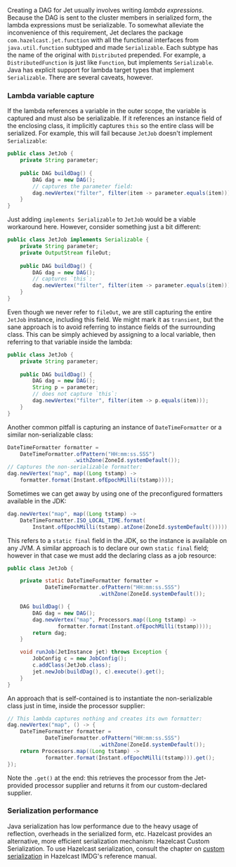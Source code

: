 Creating a DAG for Jet usually involves writing *lambda expressions*.
Because the DAG is sent to the cluster members in serialized form,
the lambda expressions must be serializable. To somewhat alleviate the
inconvenience of this requirement, Jet declares the package
`com.hazelcast.jet.function` with all the functional interfaces from
`java.util.function` subtyped and made `Serializable`. Each subtype has
the name of the original with `Distributed` prepended. For example, a
`DistributedFunction` is just like `Function`, but implements
`Serializable`. Java has explicit support for lambda target types that
implement `Serializable`. There are several caveats, however.

### Lambda variable capture

If the lambda references a variable in the outer scope, the variable is
captured and must also be serializable. If it references an instance
field of the enclosing class, it implicitly captures `this` so the
entire class will be serialized. For example, this will fail because
`JetJob` doesn't implement `Serializable`:

```java
public class JetJob {
    private String parameter;
    
    public DAG buildDag() {
        DAG dag = new DAG();
        // captures the parameter field:
        dag.newVertex("filter", filter(item -> parameter.equals(item)));
    }
}
```

Just adding `implements Serializable` to `JetJob` would be a viable workaround here. However, consider something just a bit different:

```java
public class JetJob implements Serializable {
    private String parameter;
    private OutputStream fileOut;
    
    public DAG buildDag() {
        DAG dag = new DAG();
        // captures `this`:
        dag.newVertex("filter", filter(item -> parameter.equals(item)));
    }
}
```

Even though we never refer to `fileOut`, we are still capturing the
entire `JetJob` instance, including this field. We might mark it as
`transient`, but the sane approach is to avoid referring to instance
fields of the surrounding class. This can be simply achieved by
assigning to a local variable, then referring to that variable inside
the lambda:

```java
public class JetJob {
    private String parameter;
    
    public DAG buildDag() {
        DAG dag = new DAG();
        String p = parameter;
        // does not capture `this`:
        dag.newVertex("filter", filter(item -> p.equals(item)));
    }
}
```

Another common pitfall is capturing an instance of `DateTimeFormatter`
or a similar non-serializable class:

```java
DateTimeFormatter formatter = 
    DateTimeFormatter.ofPattern("HH:mm:ss.SSS")
                     .withZone(ZoneId.systemDefault());
// Captures the non-serializable formatter:
dag.newVertex("map", map((Long tstamp) -> 
    formatter.format(Instant.ofEpochMilli(tstamp))));
```

Sometimes we can get away by using one of the preconfigured formatters
available in the JDK:

```java
dag.newVertex("map", map((Long tstamp) -> 
    DateTimeFormatter.ISO_LOCAL_TIME.format(
        Instant.ofEpochMilli(tstamp).atZone(ZoneId.systemDefault()))));
```

This refers to a `static final` field in the JDK, so the instance is available on any JVM. A similar approach is to declare our own `static final` field; however in that case we must add the declaring class as a job resource:

```java
public class JetJob {

    private static DateTimeFormatter formatter =
            DateTimeFormatter.ofPattern("HH:mm:ss.SSS")
                             .withZone(ZoneId.systemDefault());

    DAG buildDag() {
        DAG dag = new DAG();
        dag.newVertex("map", Processors.map((Long tstamp) ->
                formatter.format(Instant.ofEpochMilli(tstamp))));
        return dag;
    }

    void runJob(JetInstance jet) throws Exception {
        JobConfig c = new JobConfig();
        c.addClass(JetJob.class);
        jet.newJob(buildDag(), c).execute().get();
    }
}
```

An approach that is self-contained is to instantiate the
non-serializable class just in time, inside the processor supplier:

```java
// This lambda captures nothing and creates its own formatter:
dag.newVertex("map", () -> {
    DateTimeFormatter formatter =
            DateTimeFormatter.ofPattern("HH:mm:ss.SSS")
                             .withZone(ZoneId.systemDefault());
    return Processors.map((Long tstamp) ->
            formatter.format(Instant.ofEpochMilli(tstamp))).get();
});
```

Note the `.get()` at the end: this retrieves the processor from the Jet-provided processor supplier and returns it from our custom-declared supplier.

### Serialization performance

Java serialization has low performance due to the heavy usage of
reflection, overheads in the serialized form, etc. Hazelcast provides
an alternative, more efficient serialization mechanism: Hazelcast Custom Serialization. To use Hazelcast serialization, consult the chapter on
[custom serialization](http://docs.hazelcast.org/docs/3.8/manual/html/customserialization.html)
in Hazelcast IMDG's reference manual.
